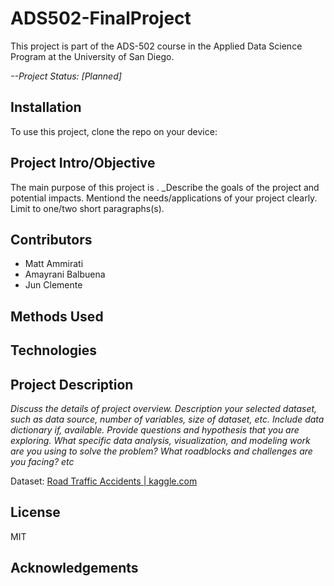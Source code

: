 # ADS502-FinalProject

This project is part of the ADS-502 course in the Applied Data Science Program at the University of San Diego.

_--Project Status: [Planned]_

## Installation

To use this project, clone the repo on your device:
<steps to clone repo>

## Project Intro/Objective

The main purpose of this project is _<enter reason>_. \_Describe the goals of the project
and potential impacts. Mentiond the needs/applications of your project clearly.
Limit to one/two short paragraphs(s).

## Contributors

- Matt Ammirati
- Amayrani Balbuena
- Jun Clemente

## Methods Used

## Technologies

## Project Description

_Discuss the details of project overview. Description your selected dataset, such as data source, number of variables, size of dataset, etc. Include data dictionary if, available. Provide questions and hypothesis that you are exploring. What specific data analysis, visualization, and modeling work are you using to solve the problem? What roadblocks and challenges are you facing? etc_

Dataset: [Road Traffic Accidents | kaggle.com](https://www.kaggle.com/competitions/road-traffic-accidents)

## License

MIT

## Acknowledgements
